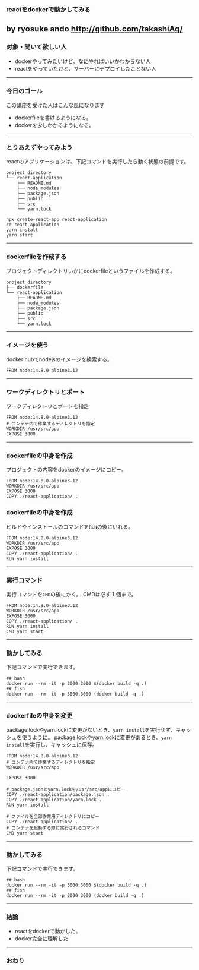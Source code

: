 ### reactをdockerで動かしてみる
by ryosuke ando
http://github.com/takashiAg/
---
### 対象・聞いて欲しい人
- dockerやってみたいけど、なにやればいいかわからない人
- reactをやっていたけど、サーバーにデプロイしたことない人
---
### 今日のゴール
この講座を受けた人はこんな風になります
- dockerfileを書けるようになる。
- dockerを少しわかるようになる。
---
### とりあえずやってみよう
reactのアプリケーションは、下記コマンドを実行したら動く状態の前提です。
```
project_directory
└── react-application
    ├── README.md
    ├── node_modules
    ├── package.json
    ├── public
    ├── src
    └── yarn.lock
```
```
npx create-react-app react-application
cd react-application
yarn install
yarn start
```
---
### dockerfileを作成する
プロジェクトディレクトリいかにdockerfileというファイルを作成する。
```
project_directory
├── dockerfile
└── react-application
    ├── README.md
    ├── node_modules
    ├── package.json
    ├── public
    ├── src
    └── yarn.lock
```
---
### イメージを使う
docker hubでnodejsのイメージを検索する。
```
FROM node:14.8.0-alpine3.12
```
---
### ワークディレクトリとポート
ワークディレクトリとポートを指定
```
FROM node:14.8.0-alpine3.12
# コンテナ内で作業するディレクトリを指定
WORKDIR /usr/src/app
EXPOSE 3000
```
---

### dockerfileの中身を作成
プロジェクトの内容をdockerのイメージにコピー。
```
FROM node:14.8.0-alpine3.12
WORKDIR /usr/src/app
EXPOSE 3000
COPY ./react-application/ .
```

### dockerfileの中身を作成
ビルドやインストールのコマンドを`RUN`の後にいれる。
```
FROM node:14.8.0-alpine3.12
WORKDIR /usr/src/app
EXPOSE 3000
COPY ./react-application/ .
RUN yarn install
```
---
### 実行コマンド
実行コマンドを`CMD`の後にかく。
CMDは必ず１個まで。
```
FROM node:14.8.0-alpine3.12
WORKDIR /usr/src/app
EXPOSE 3000
COPY ./react-application/ .
RUN yarn install
CMD yarn start
```
---

### 動かしてみる
下記コマンドで実行できます。
```
## bash
docker run --rm -it -p 3000:3000 $(docker build -q .)
## fish
docker run --rm -it -p 3000:3000 (docker build -q .)
```
---
### dockerfileの中身を変更
package.lockやyarn.lockに変更がないとき、`yarn install`を実行せず、キャッシュを使うように。
package.lockやyarn.lockに変更があるとき、`yarn install`を実行し、キャッシュに保存。
```
FROM node:14.8.0-alpine3.12
# コンテナ内で作業するディレクトリを指定
WORKDIR /usr/src/app

EXPOSE 3000

# package.jsonとyarn.lockを/usr/src/appにコピー
COPY ./react-application/package.json .
COPY ./react-application/yarn.lock .
RUN yarn install

# ファイルを全部作業用ディレクトリにコピー
COPY ./react-application/ .
# コンテナを起動する際に実行されるコマンド
CMD yarn start
```

---

### 動かしてみる
下記コマンドで実行できます。
```
## bash
docker run --rm -it -p 3000:3000 $(docker build -q .)
## fish
docker run --rm -it -p 3000:3000 (docker build -q .)
```
---

### 結論
- reactをdockerで動かした。
- docker完全に理解した

---


### おわり
